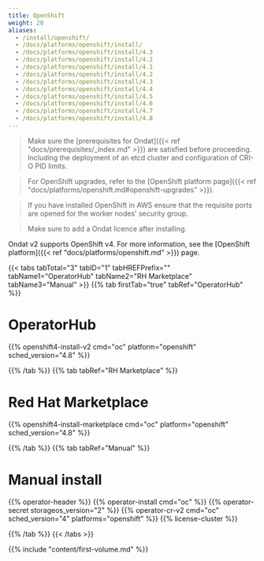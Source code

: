 ```yaml
---
title: OpenShift
weight: 20
aliases:
  - /install/openshift/
  - /docs/platforms/openshift/install/
  - /docs/platforms/openshift/install/4.3
  - /docs/platforms/openshift/install/4.2
  - /docs/platforms/openshift/install/4.1
  - /docs/platforms/openshift/install/4.2
  - /docs/platforms/openshift/install/4.3
  - /docs/platforms/openshift/install/4.4
  - /docs/platforms/openshift/install/4.5
  - /docs/platforms/openshift/install/4.6
  - /docs/platforms/openshift/install/4.7
  - /docs/platforms/openshift/install/4.8
---
```


> Make sure the
> [prerequisites for Ondat]({{< ref "docs/prerequisites/_index.md" >}}) are
> satisfied before proceeding. Including the deployment of an etcd cluster and
> configuration of CRI-O PID limits.

> For OpenShift upgrades, refer to the
> [OpenShift platform page]({{< ref "docs/platforms/openshift.md#openshift-upgrades" >}}).

> If you have installed OpenShift in AWS ensure that the requisite ports are
> opened for the worker nodes' security group.

> Make sure to add a Ondat licence after installing.

Ondat v2 supports OpenShift v4. For more information, see the [OpenShift
platform]({{< ref "docs/platforms/openshift.md" >}}) page.


{{< tabs tabTotal="3" tabID="1" tabHREFPrefix="" tabName1="OperatorHub" tabName2="RH Marketplace" tabName3="Manual" >}}
{{% tab firstTab="true" tabRef="OperatorHub" %}}

# OperatorHub


{{% openshift4-install-v2 cmd="oc" platform="openshift" sched_version="4.8" %}}

{{% /tab %}}
{{% tab tabRef="RH Marketplace" %}}

# Red Hat Marketplace


{{% openshift4-install-marketplace cmd="oc" platform="openshift" sched_version="4.8" %}}

{{% /tab %}}
{{% tab tabRef="Manual" %}}
# Manual install

{{% operator-header %}}
{{% operator-install cmd="oc" %}}
{{% operator-secret storageos_version="2" %}}
{{% operator-cr-v2 cmd="oc" sched_version="4" platforms="openshift" %}}
{{% license-cluster %}}

{{% /tab %}}
{{< /tabs >}}

{{% include "content/first-volume.md" %}}
